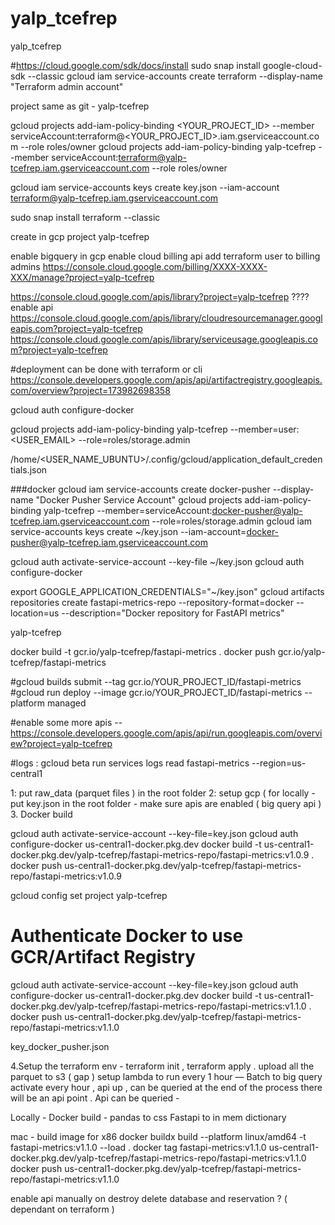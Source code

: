 # yalp_tcefrep
yalp_tcefrep

#https://cloud.google.com/sdk/docs/install
sudo snap install google-cloud-sdk --classic
gcloud iam service-accounts create terraform --display-name "Terraform admin account"

project same as git - yalp-tcefrep

gcloud projects add-iam-policy-binding <YOUR_PROJECT_ID> --member serviceAccount:terraform@<YOUR_PROJECT_ID>.iam.gserviceaccount.com --role roles/owner
gcloud projects add-iam-policy-binding yalp-tcefrep --member serviceAccount:terraform@yalp-tcefrep.iam.gserviceaccount.com --role roles/owner

gcloud iam service-accounts keys create key.json --iam-account terraform@yalp-tcefrep.iam.gserviceaccount.com

sudo snap install terraform --classic

create in gcp project yalp-tcefrep

enable bigquery in gcp
enable cloud billing api 
add terraform user to billing admins https://console.cloud.google.com/billing/XXXX-XXXX-XXX/manage?project=yalp-tcefrep

https://console.cloud.google.com/apis/library?project=yalp-tcefrep ???? enable api
https://console.cloud.google.com/apis/library/cloudresourcemanager.googleapis.com?project=yalp-tcefrep
https://console.cloud.google.com/apis/library/serviceusage.googleapis.com?project=yalp-tcefrep




#deployment can be done with terraform or cli
https://console.developers.google.com/apis/api/artifactregistry.googleapis.com/overview?project=173982698358

gcloud auth configure-docker

gcloud projects add-iam-policy-binding yalp-tcefrep --member=user:<USER_EMAIL> --role=roles/storage.admin

/home/<USER_NAME_UBUNTU>/.config/gcloud/application_default_credentials.json


###docker 
gcloud iam service-accounts create docker-pusher --display-name "Docker Pusher Service Account"
gcloud projects add-iam-policy-binding yalp-tcefrep --member=serviceAccount:docker-pusher@yalp-tcefrep.iam.gserviceaccount.com --role=roles/storage.admin
gcloud iam service-accounts keys create ~/key.json --iam-account=docker-pusher@yalp-tcefrep.iam.gserviceaccount.com

gcloud auth activate-service-account --key-file ~/key.json
gcloud auth configure-docker

export GOOGLE_APPLICATION_CREDENTIALS="~/key.json"
gcloud artifacts repositories create fastapi-metrics-repo --repository-format=docker --location=us --description="Docker repository for FastAPI metrics"




yalp-tcefrep

docker build -t gcr.io/yalp-tcefrep/fastapi-metrics .
docker push gcr.io/yalp-tcefrep/fastapi-metrics


#gcloud builds submit --tag gcr.io/YOUR_PROJECT_ID/fastapi-metrics
#gcloud run deploy --image gcr.io/YOUR_PROJECT_ID/fastapi-metrics --platform managed


#enable some more apis -- https://console.developers.google.com/apis/api/run.googleapis.com/overview?project=yalp-tcefrep


#logs : 
gcloud beta run services logs read fastapi-metrics --region=us-central1


1: put raw_data (parquet files ) in the root folder 
2: setup gcp ( for locally - put key.json in the root folder  - make sure apis are enabled ( big query api )
3. Docker build

gcloud auth activate-service-account --key-file=key.json
gcloud auth configure-docker us-central1-docker.pkg.dev
docker build -t us-central1-docker.pkg.dev/yalp-tcefrep/fastapi-metrics-repo/fastapi-metrics:v1.0.9 .
docker push us-central1-docker.pkg.dev/yalp-tcefrep/fastapi-metrics-repo/fastapi-metrics:v1.0.9

gcloud config set project yalp-tcefrep


# Authenticate Docker to use GCR/Artifact Registry
gcloud auth activate-service-account --key-file=key.json
gcloud auth configure-docker us-central1-docker.pkg.dev
docker build -t us-central1-docker.pkg.dev/yalp-tcefrep/fastapi-metrics-repo/fastapi-metrics:v1.1.0 .
docker push us-central1-docker.pkg.dev/yalp-tcefrep/fastapi-metrics-repo/fastapi-metrics:v1.1.0


key_docker_pusher.json


4.Setup the terraform env - terraform init , terraform apply .  upload all the parquet to s3 ( gap ) setup lambda to run every 1 hour
— Batch to big query activate every hour , api up , can be queried at the end of the process there will be an api point . 
Api can be queried - 

Locally -
Docker build - pandas to css
Fastapi to in mem dictionary 

mac - build image for x86
docker buildx build --platform linux/amd64 -t fastapi-metrics:v1.1.0 --load .
docker tag fastapi-metrics:v1.1.0 us-central1-docker.pkg.dev/yalp-tcefrep/fastapi-metrics-repo/fastapi-metrics:v1.1.0
docker push us-central1-docker.pkg.dev/yalp-tcefrep/fastapi-metrics-repo/fastapi-metrics:v1.1.0

enable api manually 
on destroy delete database and reservation ? ( dependant on terraform )


